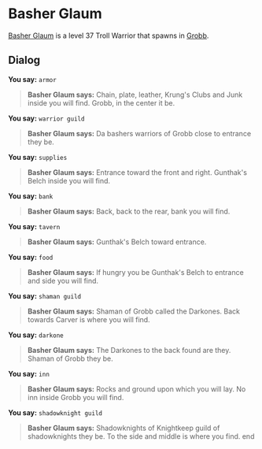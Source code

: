 # Basher Glaum



[Basher Glaum](/npc/52007) is a level 37 Troll Warrior that spawns in [Grobb](/zone/52).



## Dialog

**You say:** `armor`



>**Basher Glaum says:** Chain, plate, leather, Krung's Clubs and Junk inside you will find.  Grobb, in the center it be.

**You say:** `warrior guild`



>**Basher Glaum says:** Da bashers warriors of Grobb close to entrance they be.

**You say:** `supplies`



>**Basher Glaum says:** Entrance toward the front and right.  Gunthak's Belch inside you will find.

**You say:** `bank`



>**Basher Glaum says:** Back, back to the rear, bank you will find.

**You say:** `tavern`



>**Basher Glaum says:** Gunthak's Belch toward entrance.

**You say:** `food`



>**Basher Glaum says:** If hungry you be Gunthak's Belch to entrance and side you will find.

**You say:** `shaman guild`



>**Basher Glaum says:** Shaman of Grobb called the Darkones.  Back towards Carver is where you will find.

**You say:** `darkone`



>**Basher Glaum says:** The Darkones to the back found are they.  Shaman of Grobb they be.

**You say:** `inn`



>**Basher Glaum says:** Rocks and ground upon which you will lay.  No inn inside Grobb you will find.

**You say:** `shadowknight guild`



>**Basher Glaum says:** Shadowknights of Knightkeep guild of shadowknights they be.  To the side and middle is where you find.
end